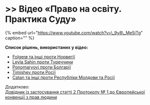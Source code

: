 # &gt;&gt; Відео «Право на освіту. Практика Суду»

{% embed url="https://www.youtube.com/watch?v=\_9y8\_Me5iTg" caption="" %}

**Список рішень, використаних у відео:**

* [Folgerø та інші проти Норвегії](https://hudoc.echr.coe.int/eng#%7B%22fulltext%22:[%22Campbell%20%D1%96%20Cosans%22],%22documentcollectionid2%22:[%22GRANDCHAMBER%22,%22CHAMBER%22],%22itemid%22:[%22001-117764%22]%7D)
* [Leyla Sahin проти Туреччини](https://drive.google.com/open?id=0B87xxsNkY8uSX01za1pnSFNxbGJhdUo1ZG9iandGZncyaklF) 
* [Ponomaryovi проти Болгарії](https://hudoc.echr.coe.int/eng#%7B%22fulltext%22:[%22%5C%22CASE%20OF%20PONOMARYOVI%20v.%20BULGARIA%20-%20[Ukrainian%20Translation]%20summary%20by%20the%20COE%20Human%20Rights%20Trust%20Fund%5C%22%22],%22documentcollectionid2%22:[%22GRANDCHAMBER%22,%22CHAMBER%22],%22itemid%22:[%22001-118057%22]%7D)  
* [Timishev проти Росії ](https://hudoc.echr.coe.int/eng#%7B%22fulltext%22:[%22Timishev%22],%22documentcollectionid2%22:[%22GRANDCHAMBER%22,%22CHAMBER%22]%7D)
* [Catan та інші проти Республіки Молдови та Росії](https://hudoc.echr.coe.int/eng#%7B%22fulltext%22:[%228252/05%22],%22itemid%22:[%22001-126861%22]%7D)

Додатково:  
[Довідник із застосування статті 2 Протоколу № 1 до Європейської конвенції з прав людини](https://www.echr.coe.int/Documents/Guide_Art_2_Protocol_1_UKR.pdf)

